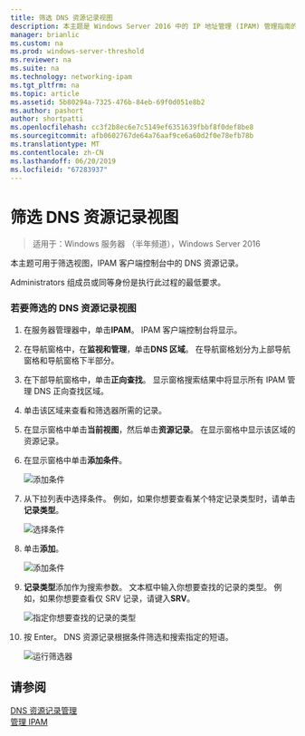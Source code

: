 ```yaml
---
title: 筛选 DNS 资源记录视图
description: 本主题是 Windows Server 2016 中的 IP 地址管理 (IPAM) 管理指南的一部分。
manager: brianlic
ms.custom: na
ms.prod: windows-server-threshold
ms.reviewer: na
ms.suite: na
ms.technology: networking-ipam
ms.tgt_pltfrm: na
ms.topic: article
ms.assetid: 5b80294a-7325-476b-84eb-69f0d051e8b2
ms.author: pashort
author: shortpatti
ms.openlocfilehash: cc3f2b8ec6e7c5149ef6351639fbbf8f0def8be8
ms.sourcegitcommit: afb0602767de64a76aaf9ce6a60d2f0e78efb78b
ms.translationtype: MT
ms.contentlocale: zh-CN
ms.lasthandoff: 06/20/2019
ms.locfileid: "67283937"
---
```

# <a name="filter-the-view-of-dns-resource-records"></a>筛选 DNS 资源记录视图

>适用于：Windows 服务器 （半年频道），Windows Server 2016

本主题可用于筛选视图，IPAM 客户端控制台中的 DNS 资源记录。  
  
Administrators  组成员或同等身份是执行此过程的最低要求。  
  
### <a name="to-filter-the-view-of-dns-resource-records"></a>若要筛选的 DNS 资源记录视图  
  
1.  在服务器管理器中，单击**IPAM**。 IPAM 客户端控制台将显示。  
  
2.  在导航窗格中，在**监视和管理**，单击**DNS 区域**。  在导航窗格划分为上部导航窗格和导航窗格下半部分。  
  
3.  在下部导航窗格中，单击**正向查找**。 显示窗格搜索结果中将显示所有 IPAM 管理 DNS 正向查找区域。  
  
4.  单击该区域来查看和筛选器所需的记录。  
  
5.  在显示窗格中单击**当前视图**，然后单击**资源记录**。 在显示窗格中显示该区域的资源记录。  
  
6.  在显示窗格中单击**添加条件**。  
  
    ![添加条件](../../media/Filter-the-View-of-DNS-Resource-Records/ipam_FilterRR_01.jpg)  
  
7.  从下拉列表中选择条件。 例如，如果你想要查看某个特定记录类型时，请单击**记录类型**。  
  
    ![选择条件](../../media/Filter-the-View-of-DNS-Resource-Records/ipam_FilterRR_02.jpg)  
  
8.  单击**添加**。  
  
    ![添加条件](../../media/Filter-the-View-of-DNS-Resource-Records/ipam_FilterRR_03.jpg)  
  
9. **记录类型**添加作为搜索参数。 文本框中输入你想要查找的记录的类型。 例如，如果你想要查看仅 SRV 记录，请键入**SRV**。  
  
    ![指定你想要查找的记录的类型](../../media/Filter-the-View-of-DNS-Resource-Records/ipam_FilterRR_04.jpg)  
  
10. 按 Enter。 DNS 资源记录根据条件筛选和搜索指定的短语。  
  
    ![运行筛选器](../../media/Filter-the-View-of-DNS-Resource-Records/ipam_FilterRR_05.jpg)  
  
## <a name="see-also"></a>请参阅  
[DNS 资源记录管理](DNS-Resource-Record-Management.md)  
[管理 IPAM](Manage-IPAM.md)  
  


